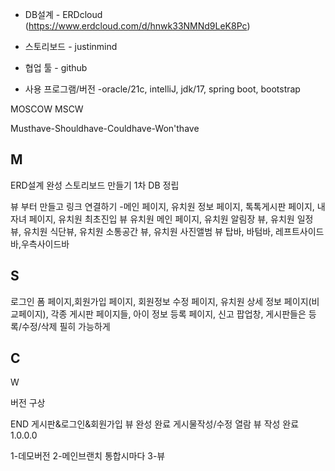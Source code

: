 * DB설계 - ERDcloud (https://www.erdcloud.com/d/hnwk33NMNd9LeK8Pc)

* 스토리보드 - justinmind

* 협업 툴 - github

* 사용 프로그램/버전 -oracle/21c, intelliJ, jdk/17, spring boot, bootstrap



MOSCOW MSCW

Musthave-Shouldhave-Couldhave-Won'thave

## M
ERD설계 완성
스토리보드 만들기
1차 DB 정립


뷰 부터 만들고 링크 연결하기
-메인 페이지, 유치원 정보 페이지, 톡톡게시판 페이지, 내 자녀 페이지, 유치원 최초진입 뷰
유치원 메인 페이지, 유치원 알림장 뷰, 유치원 일정 뷰, 유치원 식단뷰, 유치원 소통공간 뷰, 유치원 사진앨범 뷰
탑바, 바텀바, 레프트사이드바,우측사이드바


## S


로그인 폼 페이지,회원가입 페이지, 회원정보 수정 페이지, 
유치원 상세 정보 페이지(비교페이지), 각종 게시판 페이지들,
아이 정보 등록 페이지, 신고 팝업창, 
게시판들은 등록/수정/삭제 필히 가능하게



## C


W


버전 구상

END
게시판&로그인&회원가입 뷰 완성 완료
게시물작성/수정 열람 뷰 작성 완료
1.0.0.0

1-데모버전
2-메인브랜치 통합시마다
3-뷰

